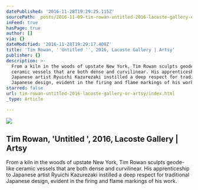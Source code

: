 ```yaml
---
datePublished: '2016-11-28T19:29:25.115Z'
sourcePath: _posts/2016-11-09-tim-rowan-untitled-2016-lacoste-gallery-or-artsy.md
inFeed: true
hasPage: true
author: []
via: {}
dateModified: '2016-11-28T19:29:17.408Z'
title: 'Tim Rowan, ''Untitled '', 2016, Lacoste Gallery | Artsy'
publisher: {}
description: >-
  From a kiln in the woods of upstate New York, Tim Rowan sculpts geode-like
  ceramic vessels that are both dense and curvilinear. His apprenticeship to
  Japanese artist Ryuichi Kazurezaki instilled a deep respect for traditional
  Japanese design, evident in the firing and flame markings of his work.
starred: false
url: tim-rowan-untitled-2016-lacoste-gallery-or-artsy/index.html
_type: Article

---
```

<article style=""><img src="https://imgflo.herokuapp.com/graph/2b2431f8e7ba7b0/cbb4dd069c3ca9bf8b0b4879efb09ee0/noop.jpg?input=https%3A%2F%2Fd32dm0rphc51dk.cloudfront.net%2F5dqH36JlPw-BAHgvjlJ7fw%2Flarge.jpg" /><h1>Tim Rowan, 'Untitled ', 2016, Lacoste Gallery | Artsy</h1><p>From a kiln in the woods of upstate New York, Tim Rowan sculpts geode-like ceramic vessels that are both dense and curvilinear. His apprenticeship to Japanese artist Ryuichi Kazurezaki instilled a deep respect for traditional Japanese design, evident in the firing and flame markings of his work.</p></article>